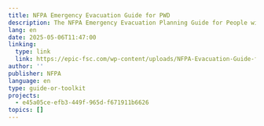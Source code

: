 ```yaml
---
title: NFPA Emergency Evacuation Guide for PWD
description: The NFPA Emergency Evacuation Planning Guide for People with Disabilities helps individuals and organizations create personalized evacuation plans. It covers key needs for people with mobility, visual, hearing, speech, and cognitive disabilities, focusing on alerts, navigation, access, and assistance. The guide includes a planning checklist and emphasizes regular drills.
lang: en
date: 2025-05-06T11:47:00
linking:
  type: link
  link: https://epic-fsc.com/wp-content/uploads/NFPA-Evacuation-Guide-for-People-with-Disabilities.pdf
author: ''
publisher: NFPA
language: en
type: guide-or-toolkit
projects:
  - e45a05ce-efb3-449f-965d-f671911b6626
topics: []
---
```


